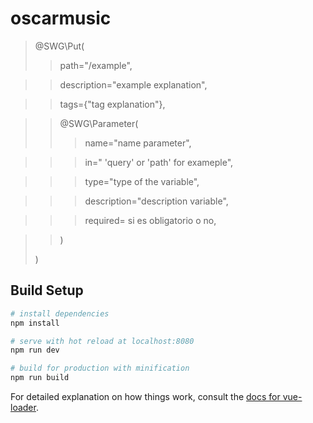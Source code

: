 # oscarmusic

>@SWG\Put(
>>path="/example",

>>description="example explanation",

>>tags={"tag explanation"},

>>\@SWG\Parameter(
>>>	name="name parameter",

>>>in=" 'query' or 'path' for exameple",

>>>type="type of the variable",

>>>description="description variable",

>>>required= si es obligatorio o no,

>>)
>
>)

## Build Setup

``` bash
# install dependencies
npm install

# serve with hot reload at localhost:8080
npm run dev

# build for production with minification
npm run build
```

For detailed explanation on how things work, consult the [docs for vue-loader](http://vuejs.github.io/vue-loader).
